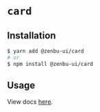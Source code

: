 # `card`

## Installation

```sh
$ yarn add @zenbu-ui/card
# or
$ npm install @zenbu-ui/card
```

## Usage

View docs [here](https://zenbu-ui.com/docs/components/card).
